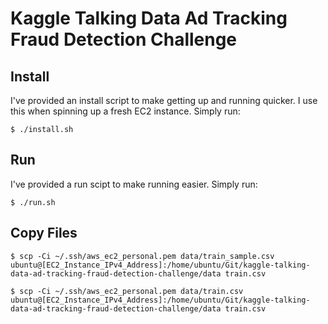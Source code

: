 # Kaggle Talking Data Ad Tracking Fraud Detection Challenge


## Install

I've provided an install script to make getting up and running quicker. I use this when spinning up a fresh EC2 instance. Simply run:

`$ ./install.sh`


## Run

I've provided a run scipt to make running easier. Simply run:

`$ ./run.sh`


## Copy Files

`$ scp -Ci ~/.ssh/aws_ec2_personal.pem data/train_sample.csv ubuntu@[EC2_Instance_IPv4_Address]:/home/ubuntu/Git/kaggle-talking-data-ad-tracking-fraud-detection-challenge/data
train.csv`

`$ scp -Ci ~/.ssh/aws_ec2_personal.pem data/train.csv ubuntu@[EC2_Instance_IPv4_Address]:/home/ubuntu/Git/kaggle-talking-data-ad-tracking-fraud-detection-challenge/data
train.csv`
